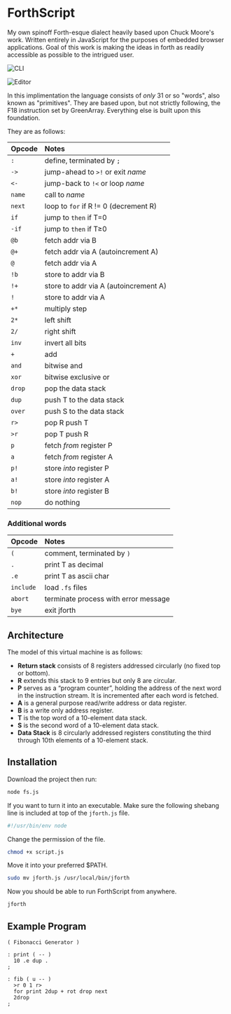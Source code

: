 # ForthScript

My own spinoff Forth-esque dialect heavily based upon Chuck Moore's work.
Written entirely in JavaScript for the purposes of embedded browser
applications. Goal of this work is making the ideas in forth as readily
accessible as possible to the intrigued user.

![CLI](https://i.imgur.com/4JRxLn3.png)

![Editor](https://i.imgur.com/2dkv0Zn.png)


In this implimentation the language consists of *only* 31 or so "words", also
known as "primitives". They are based upon, but not strictly following, the F18
instruction set by GreenArray. Everything else is built upon this foundation.

They are as follows:

| Opcode    | Notes                                 |
| :-------- | :------------------------------------ |
| `:`       | define, terminated by `;`             |
| `->`      | jump-ahead to `>!` or exit *name*     |
| `<-`      | jump-back to `!<` or loop *name*      | 
| `name`    | call to *name*                        |
| `next`    | loop to `for` if R != 0 (decrement R) |
| `if`      | jump to `then` if T=0                 |
| `-if`     | jump to `then` if T≥0                 |
| `@b`      | fetch addr via B                      |
| `@+`      | fetch addr via A (autoincrement A)    |
| `@`       | fetch addr via A                      |
| `!b`      | store to addr via B                   |
| `!+`      | store to addr via A (autoincrement A) |
| `!`       | store to addr via A                   |
| `+*`      | multiply step                         |
| `2*`      | left shift                            |
| `2/`      | right shift                           |
| `inv`     | invert all bits                       |
| `+`       | add                                   |
| `and`     | bitwise and                           |
| `xor`     | bitwise exclusive or                  |
| `drop`    | pop the data stack                    |
| `dup`     | push T to the data stack              | 
| `over`    | push S to the data stack              | 
| `r>`      | pop R push T                          |
| `>r`      | pop T push R                          |
| `p`       | fetch *from* register P               |
| `a`       | fetch *from* register A               |
| `p!`      | store *into* register P               |
| `a!`      | store *into* register A               |
| `b!`      | store *into* register B               |
| `nop`     | do nothing                            |

### Additional words
| Opcode    | Notes                                 |
| :-------- | :------------------------------------ |
| `(`       | comment, terminated by `)`            |
| `.`       | print T as decimal                    |
| `.e`      | print T as ascii char                 |
| `include` | load `.fs` files                      |
| `abort`   | terminate process with error message  |
| `bye`     | exit jforth                           |


## Architecture

The model of this virtual machine is as follows:
- **Return stack** consists of 8 registers addressed circularly (no fixed top or bottom).
- **R** extends this stack to 9 entries but only 8 are circular.
- **P** serves as a “program counter”, holding the address of the next word in the instruction stream. It is incremented after each word is fetched.
- **A** is a general purpose read/write address or data register.
- **B** is a write only address register.
- **T** is the top word of a 10-element data stack.
- **S** is the second word of a 10-element data stack.
- **Data Stack** is 8 circularly addressed registers constituting the third through 10th elements of a 10-element stack.


## Installation

Download the project then run:

```bash
node fs.js
```

If you want to turn it into an executable. Make sure the following
shebang line is included at top of the `jforth.js` file.

```javascript
#!/usr/bin/env node
```

Change the permission of the file.

```bash
chmod +x script.js
```

Move it into your preferred $PATH.

```bash
sudo mv jforth.js /usr/local/bin/jforth
```

Now you should be able to run ForthScript from anywhere.

```bash
jforth
```


## Example Program

```forth
( Fibonacci Generator )

: print ( -- )
  10 .e dup .
;

: fib ( u -- )
  >r 0 1 r>
  for print 2dup + rot drop next
  2drop
;
```
